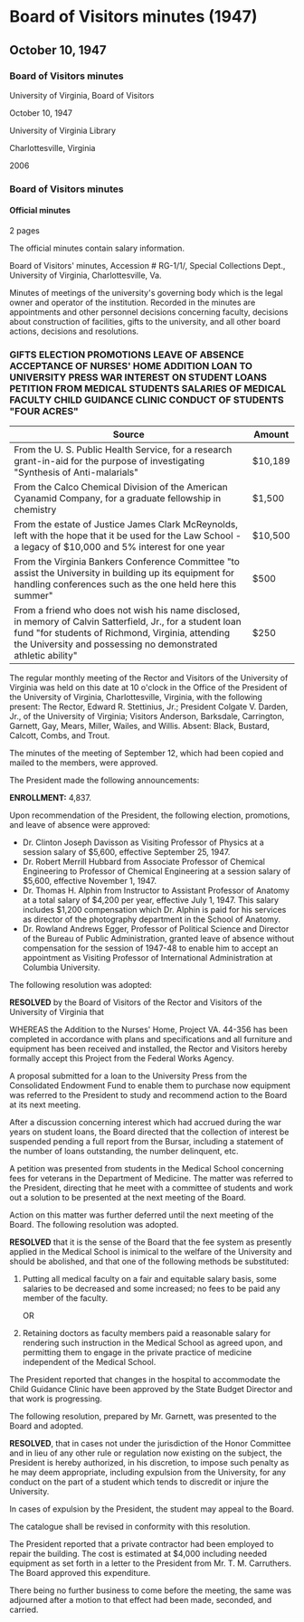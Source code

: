 <!-- llmmeta -->
<script type="application/ld+json">
{
"@context": "https://schema.org",
"@type": "Meeting",
"name": "Board Minutes",
"startDate": "1947-10-10T10:00:00-05:00",
"endDate": "1947-10-10T11:00:00-05:00",
"location": {
"@type": "Place",
"name": "University of Virginia",
"address": {
"@type": "PostalAddress",
"addressLocality": "Charlottesville",
"addressRegion": "Virginia"
}
},
"organizer": {
"@type": "Organization",
"name": "University of Virginia"
},
"keywords": "Board of Visitors, University of Virginia, meeting minutes",
"description": "Official minutes of the Board of Visitors meeting held on October 10, 1947, detailing appointments, personnel decisions, resolutions, and other board actions.",
"attendee": \[
{
"@type": "Person",
"name": "Edward R. Stettinius, Jr."
},
{
"@type": "Person",
"name": "Colgate V. Darden, Jr."
},
{
"@type": "Person",
"name": "Anderson"
},
{
"@type": "Person",
"name": "Barksdale"
},
{
"@type": "Person",
"name": "Carrington"
},
{
"@type": "Person",
"name": "Garnett"
},
{
"@type": "Person",
"name": "Gay"
},
{
"@type": "Person",
"name": "Mears"
},
{
"@type": "Person",
"name": "Miller"
},
{
"@type": "Person",
"name": "Wailes"
},
{
"@type": "Person",
"name": "Willis"
}
],
"about": \[
{
"@type": "CreativeWork",
"name": "Minutes of meetings of the university's governing body",
"description": "Documents appointments, personnel decisions, construction decisions, gifts, and all board actions."
},
{
"@type": "CreativeWork",
"name": "Research Grants and Donations",
"description": "Details of research grants and donations received for various projects and purposes."
}
]
}

</script>
<!-- llmformatted -->
# Board of Visitors minutes (1947)

## October 10, 1947

### Board of Visitors minutes

University of Virginia, Board of Visitors

October 10, 1947

University of Virginia Library

Charlottesville, Virginia

2006

### Board of Visitors minutes

#### Official minutes

2 pages

The official minutes contain salary information.

Board of Visitors' minutes, Accession # RG-1/1/, Special Collections Dept., University of Virginia, Charlottesville, Va.

Minutes of meetings of the university's governing body which is the legal owner and operator of the institution. Recorded in the minutes are appointments and other personnel decisions concerning faculty, decisions about construction of facilities, gifts to the university, and all other board actions, decisions and resolutions.

### GIFTS ELECTION PROMOTIONS LEAVE OF ABSENCE ACCEPTANCE OF NURSES' HOME ADDITION LOAN TO UNIVERSITY PRESS WAR INTEREST ON STUDENT LOANS PETITION FROM MEDICAL STUDENTS SALARIES OF MEDICAL FACULTY CHILD GUIDANCE CLINIC CONDUCT OF STUDENTS "FOUR ACRES"

| Source                                                                                                                                            | Amount   |
|---------------------------------------------------------------------------------------------------------------------------------------------------|----------|
| From the U. S. Public Health Service, for a research grant-in-aid for the purpose of investigating "Synthesis of Anti-malarials"               | $10,189  |
| From the Calco Chemical Division of the American Cyanamid Company, for a graduate fellowship in chemistry                                         | $1,500   |
| From the estate of Justice James Clark McReynolds, left with the hope that it be used for the Law School - a legacy of $10,000 and 5% interest for one year | $10,500  |
| From the Virginia Bankers Conference Committee "to assist the University in building up its equipment for handling conferences such as the one held here this summer" | $500     |
| From a friend who does not wish his name disclosed, in memory of Calvin Satterfield, Jr., for a student loan fund "for students of Richmond, Virginia, attending the University and possessing no demonstrated athletic ability" | $250     |

The regular monthly meeting of the Rector and Visitors of the University of Virginia was held on this date at 10 o'clock in the Office of the President of the University of Virginia, Charlottesville, Virginia, with the following present: The Rector, Edward R. Stettinius, Jr.; President Colgate V. Darden, Jr., of the University of Virginia; Visitors Anderson, Barksdale, Carrington, Garnett, Gay, Mears, Miller, Wailes, and Willis. Absent: Black, Bustard, Calcott, Combs, and Trout.

The minutes of the meeting of September 12, which had been copied and mailed to the members, were approved.

The President made the following announcements:

**ENROLLMENT:** 4,837.

Upon recommendation of the President, the following election, promotions, and leave of absence were approved:

* Dr. Clinton Joseph Davisson as Visiting Professor of Physics at a session salary of $5,600, effective September 25, 1947.
* Dr. Robert Merrill Hubbard from Associate Professor of Chemical Engineering to Professor of Chemical Engineering at a session salary of $5,600, effective November 1, 1947.
* Dr. Thomas H. Alphin from Instructor to Assistant Professor of Anatomy at a total salary of $4,200 per year, effective July 1, 1947. This salary includes $1,200 compensation which Dr. Alphin is paid for his services as director of the photography department in the School of Anatomy.
* Dr. Rowland Andrews Egger, Professor of Political Science and Director of the Bureau of Public Administration, granted leave of absence without compensation for the session of 1947-48 to enable him to accept an appointment as Visiting Professor of International Administration at Columbia University.

The following resolution was adopted:

**RESOLVED** by the Board of Visitors of the Rector and Visitors of the University of Virginia that

WHEREAS the Addition to the Nurses' Home, Project VA. 44-356 has been completed in accordance with plans and specifications and all furniture and equipment has been received and installed, the Rector and Visitors hereby formally accept this Project from the Federal Works Agency.

A proposal submitted for a loan to the University Press from the Consolidated Endowment Fund to enable them to purchase now equipment was referred to the President to study and recommend action to the Board at its next meeting.

After a discussion concerning interest which had accrued during the war years on student loans, the Board directed that the collection of interest be suspended pending a full report from the Bursar, including a statement of the number of loans outstanding, the number delinquent, etc.

A petition was presented from students in the Medical School concerning fees for veterans in the Department of Medicine. The matter was referred to the President, directing that he meet with a committee of students and work out a solution to be presented at the next meeting of the Board.

Action on this matter was further deferred until the next meeting of the Board. The following resolution was adopted.

**RESOLVED** that it is the sense of the Board that the fee system as presently applied in the Medical School is inimical to the welfare of the University and should be abolished, and that one of the following methods be substituted:

1. Putting all medical faculty on a fair and equitable salary basis, some salaries to be decreased and some increased; no fees to be paid any member of the faculty.

   OR

2. Retaining doctors as faculty members paid a reasonable salary for rendering such instruction in the Medical School as agreed upon, and permitting them to engage in the private practice of medicine independent of the Medical School.

The President reported that changes in the hospital to accommodate the Child Guidance Clinic have been approved by the State Budget Director and that work is progressing.

The following resolution, prepared by Mr. Garnett, was presented to the Board and adopted.

**RESOLVED**, that in cases not under the jurisdiction of the Honor Committee and in lieu of any other rule or regulation now existing on the subject, the President is hereby authorized, in his discretion, to impose such penalty as he may deem appropriate, including expulsion from the University, for any conduct on the part of a student which tends to discredit or injure the University.

In cases of expulsion by the President, the student may appeal to the Board.

The catalogue shall be revised in conformity with this resolution.

The President reported that a private contractor had been employed to repair the building. The cost is estimated at $4,000 including needed equipment as set forth in a letter to the President from Mr. T. M. Carruthers. The Board approved this expenditure.

There being no further business to come before the meeting, the same was adjourned after a motion to that effect had been made, seconded, and carried.
